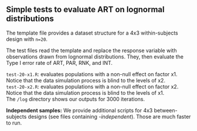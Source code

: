 ## Simple tests to evaluate ART on lognormal distributions

The template file provides a dataset structure for a 4x3 within-subjects design with ``n=20``. 

The test files read the template and replace the response variable with observations drawn from lognormal distributions. They, then evaluate the Type I error rate of ART, PAR, RNK, and INT. 

``test-20-x1.R``: evaluates populations with a non-null effect on factor x1. Notice that the data simulation process is blind to the levels of x2.  
``test-20-x2.R``: evaluates populations with a non-null effect on factor x2. Notice that the data simulation process is blind to the levels of x1.  
The ``/log`` directory shows our outputs for 3000 iterations.

**Independent samples:** We provide additional scripts for 4x3 between-subjects designs (see files containing *-independent*). Those are much faster to run.